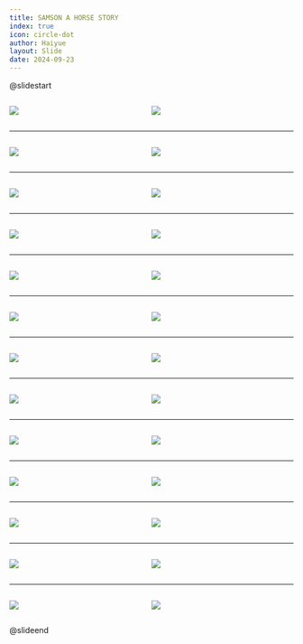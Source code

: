 ```yaml
---
title: SAMSON A HORSE STORY
index: true
icon: circle-dot
author: Haiyue
layout: Slide
date: 2024-09-23
---
```

 
@slidestart

<div style="display:flex">
<div style="flex:1">

![](/reading/english/Level-U/SAMSON%20A%20HORSE%20STORY/001.webp)
</div>
<div style="flex:1">

![](/reading/english/Level-U/SAMSON%20A%20HORSE%20STORY/002.webp)
</div>
</div>

---

<div style="display:flex">
<div style="flex:1">

![](/reading/english/Level-U/SAMSON%20A%20HORSE%20STORY/003.webp)
</div>
<div style="flex:1">

![](/reading/english/Level-U/SAMSON%20A%20HORSE%20STORY/004.webp)
</div>
</div>

---

<div style="display:flex">
<div style="flex:1">

![](/reading/english/Level-U/SAMSON%20A%20HORSE%20STORY/005.webp)
</div>
<div style="flex:1">

![](/reading/english/Level-U/SAMSON%20A%20HORSE%20STORY/006.webp)
</div>
</div>

---

<div style="display:flex">
<div style="flex:1">

![](/reading/english/Level-U/SAMSON%20A%20HORSE%20STORY/007.webp)
</div>
<div style="flex:1">

![](/reading/english/Level-U/SAMSON%20A%20HORSE%20STORY/008.webp)
</div>
</div>

---

<div style="display:flex">
<div style="flex:1">

![](/reading/english/Level-U/SAMSON%20A%20HORSE%20STORY/009.webp)
</div>
<div style="flex:1">

![](/reading/english/Level-U/SAMSON%20A%20HORSE%20STORY/010.webp)
</div>
</div>

---

<div style="display:flex">
<div style="flex:1">

![](/reading/english/Level-U/SAMSON%20A%20HORSE%20STORY/011.webp)
</div>
<div style="flex:1">

![](/reading/english/Level-U/SAMSON%20A%20HORSE%20STORY/012.webp)
</div>
</div>

---

<div style="display:flex">
<div style="flex:1">

![](/reading/english/Level-U/SAMSON%20A%20HORSE%20STORY/013.webp)
</div>
<div style="flex:1">

![](/reading/english/Level-U/SAMSON%20A%20HORSE%20STORY/014.webp)
</div>
</div>

---

<div style="display:flex">
<div style="flex:1">

![](/reading/english/Level-U/SAMSON%20A%20HORSE%20STORY/015.webp)
</div>
<div style="flex:1">

![](/reading/english/Level-U/SAMSON%20A%20HORSE%20STORY/016.webp)
</div>
</div>

---

<div style="display:flex">
<div style="flex:1">

![](/reading/english/Level-U/SAMSON%20A%20HORSE%20STORY/017.webp)
</div>
<div style="flex:1">

![](/reading/english/Level-U/SAMSON%20A%20HORSE%20STORY/018.webp)
</div>
</div>

---

<div style="display:flex">
<div style="flex:1">

![](/reading/english/Level-U/SAMSON%20A%20HORSE%20STORY/019.webp)
</div>
<div style="flex:1">

![](/reading/english/Level-U/SAMSON%20A%20HORSE%20STORY/020.webp)
</div>
</div>

---

<div style="display:flex">
<div style="flex:1">

![](/reading/english/Level-U/SAMSON%20A%20HORSE%20STORY/021.webp)
</div>
<div style="flex:1">

![](/reading/english/Level-U/SAMSON%20A%20HORSE%20STORY/022.webp)
</div>
</div>

---

<div style="display:flex">
<div style="flex:1">

![](/reading/english/Level-U/SAMSON%20A%20HORSE%20STORY/023.webp)
</div>
<div style="flex:1">

![](/reading/english/Level-U/SAMSON%20A%20HORSE%20STORY/024.webp)
</div>
</div>

---

<div style="display:flex">
<div style="flex:1">

![](/reading/english/Level-U/SAMSON%20A%20HORSE%20STORY/025.webp)
</div>
<div style="flex:1">

![](/reading/english/Level-U/SAMSON%20A%20HORSE%20STORY/026.webp)
</div>
</div>

@slideend